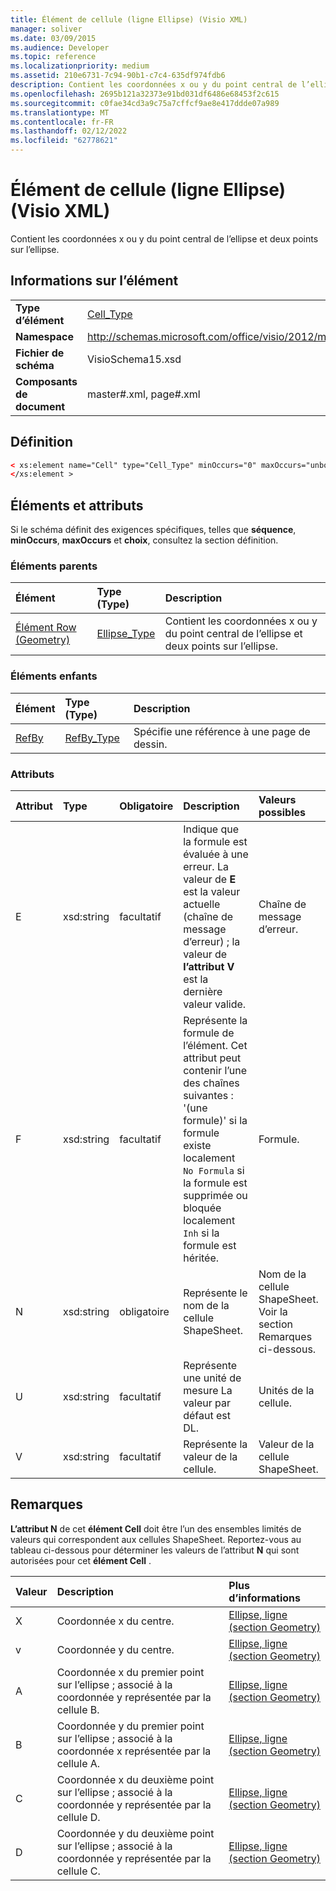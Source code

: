 ```yaml
---
title: Élément de cellule (ligne Ellipse) (Visio XML)
manager: soliver
ms.date: 03/09/2015
ms.audience: Developer
ms.topic: reference
ms.localizationpriority: medium
ms.assetid: 210e6731-7c94-90b1-c7c4-635df974fdb6
description: Contient les coordonnées x ou y du point central de l’ellipse et deux points sur l’ellipse.
ms.openlocfilehash: 2695b121a32373e91bd031df6486e68453f2c615
ms.sourcegitcommit: c0fae34cd3a9c75a7cffcf9ae8e417ddde07a989
ms.translationtype: MT
ms.contentlocale: fr-FR
ms.lasthandoff: 02/12/2022
ms.locfileid: "62778621"
---
```

# <a name="cell-element-ellipse-row-visio-xml"></a>Élément de cellule (ligne Ellipse) (Visio XML)

Contient les coordonnées x ou y du point central de l’ellipse et deux points sur l’ellipse.
  
## <a name="element-information"></a>Informations sur l’élément

|||
|:-----|:-----|
|**Type d’élément** <br/> |[Cell_Type](cell_type-complextypevisio-xml.md) <br/> |
|**Namespace** <br/> |http://schemas.microsoft.com/office/visio/2012/main  <br/> |
|**Fichier de schéma** <br/> |VisioSchema15.xsd  <br/> |
|**Composants de document** <br/> |master#.xml, page#.xml  <br/> |
   
## <a name="definition"></a>Définition

```XML
< xs:element name="Cell" type="Cell_Type" minOccurs="0" maxOccurs="unbounded" >
</xs:element >
```

## <a name="elements-and-attributes"></a>Éléments et attributs

Si le schéma définit des exigences spécifiques, telles que **séquence**, **minOccurs**, **maxOccurs** et **choix**, consultez la section définition. 
  
### <a name="parent-elements"></a>Éléments parents

|**Élément**|**Type (Type)**|**Description**|
|:-----|:-----|:-----|
|[Élément Row (Geometry)](row-element-geometry-sectionvisio-xml.md) <br/> |[Ellipse_Type](ellipse_type-complextypevisio-xml.md) <br/> |Contient les coordonnées x ou y du point central de l’ellipse et deux points sur l’ellipse. |
   
### <a name="child-elements"></a>Éléments enfants

|**Élément**|**Type (Type)**|**Description**|
|:-----|:-----|:-----|
|[RefBy](refby-element-cell_type-complextypevisio-xml.md) <br/> |[RefBy_Type](refby_type-complextypevisio-xml.md) <br/> |Spécifie une référence à une page de dessin. |
   
### <a name="attributes"></a>Attributs

|**Attribut**|**Type**|**Obligatoire**|**Description**|**Valeurs possibles**|
|:-----|:-----|:-----|:-----|:-----|
|E  <br/> |xsd:string  <br/> |facultatif  <br/> |Indique que la formule est évaluée à une erreur. La valeur de **E** est la valeur actuelle (chaîne de message d’erreur) ; la valeur de **l’attribut V** est la dernière valeur valide. |Chaîne de message d’erreur. |
|F  <br/> |xsd:string  <br/> |facultatif  <br/> | Représente la formule de l’élément. Cet attribut peut contenir l’une des chaînes suivantes :  <br/>  '(une formule)' si la formule existe localement  <br/>  `No Formula` si la formule est supprimée ou bloquée localement  <br/>  `Inh` si la formule est héritée. |Formule. |
|N  <br/> |xsd:string  <br/> |obligatoire  <br/> |Représente le nom de la cellule ShapeSheet. |Nom de la cellule ShapeSheet. Voir la section Remarques ci-dessous. |
|U  <br/> |xsd:string  <br/> |facultatif  <br/> |Représente une unité de mesure La valeur par défaut est DL. |Unités de la cellule. |
|V  <br/> |xsd:string  <br/> |facultatif  <br/> |Représente la valeur de la cellule. |Valeur de la cellule ShapeSheet. |
   
## <a name="remarks"></a>Remarques

**L’attribut N** de cet **élément Cell** doit être l’un des ensembles limités de valeurs qui correspondent aux cellules ShapeSheet. Reportez-vous au tableau ci-dessous pour déterminer les valeurs de l’attribut **N** qui sont autorisées pour cet **élément Cell** . 
  
|**Valeur**|**Description**|**Plus d’informations**|
|:-----|:-----|:-----|
|X  <br/> |Coordonnée x du centre. |[Ellipse, ligne (section Geometry)](ellipse-row-geometry-section.md) <br/> |
|v  <br/> |Coordonnée y du centre. |[Ellipse, ligne (section Geometry)](ellipse-row-geometry-section.md) <br/> |
|A  <br/> |Coordonnée x du premier point sur l’ellipse ; associé à la coordonnée y représentée par la cellule B. |[Ellipse, ligne (section Geometry)](ellipse-row-geometry-section.md) <br/> |
|B  <br/> |Coordonnée y du premier point sur l’ellipse ; associé à la coordonnée x représentée par la cellule A. |[Ellipse, ligne (section Geometry)](ellipse-row-geometry-section.md) <br/> |
|C  <br/> |Coordonnée x du deuxième point sur l’ellipse ; associé à la coordonnée y représentée par la cellule D. |[Ellipse, ligne (section Geometry)](ellipse-row-geometry-section.md) <br/> |
|D  <br/> |Coordonnée y du deuxième point sur l’ellipse ; associé à la coordonnée y représentée par la cellule C. |[Ellipse, ligne (section Geometry)](ellipse-row-geometry-section.md) <br/> |
   

